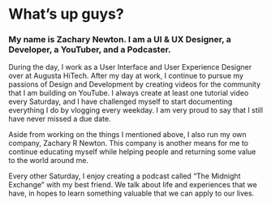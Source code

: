 # What’s up guys?
### My name is Zachary Newton. I am a UI & UX Designer, a Developer, a YouTuber, and a Podcaster.

During the day, I work as a User Interface and User Experience Designer over at Augusta HiTech. After my day at work, I continue to pursue my passions of Design and Development by creating videos for the community that I am building on YouTube. I always create at least one tutorial video every Saturday, and I have challenged myself to start documenting everything I do by vlogging every weekday. I am very proud to say that I still have never missed a due date.

Aside from working on the things I mentioned above, I also run my own company, Zachary R Newton. This company is another means for me to continue educating myself while helping people and returning some value to the world around me.

Every other Saturday, I enjoy creating a podcast called “The Midnight Exchange” with my best friend. We talk about life and experiences that we have, in hopes to learn something valuable that we can apply to our lives.
